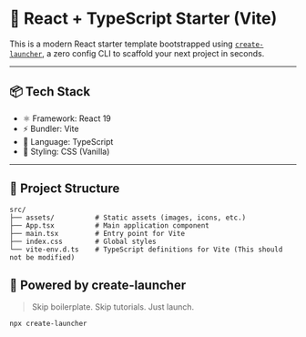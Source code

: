 # 🚀 React + TypeScript Starter (Vite)

This is a modern React starter template bootstrapped using [`create-launcher`](https://github.com/pranav89624/create-launcher), a zero config CLI to scaffold your next project in seconds.

---

## 📦 Tech Stack

- ⚛️ Framework: React 19
- ⚡ Bundler: Vite
- 🧠 Language: TypeScript
- 💅 Styling: CSS (Vanilla)

---

## 📁 Project Structure

```
src/
├── assets/          # Static assets (images, icons, etc.)
├── App.tsx          # Main application component
├── main.tsx         # Entry point for Vite
├── index.css        # Global styles
└── vite-env.d.ts    # TypeScript definitions for Vite (This should not be modified)
```

## 🤖 Powered by create-launcher

> Skip boilerplate. Skip tutorials. Just launch.

```bash
npx create-launcher
```